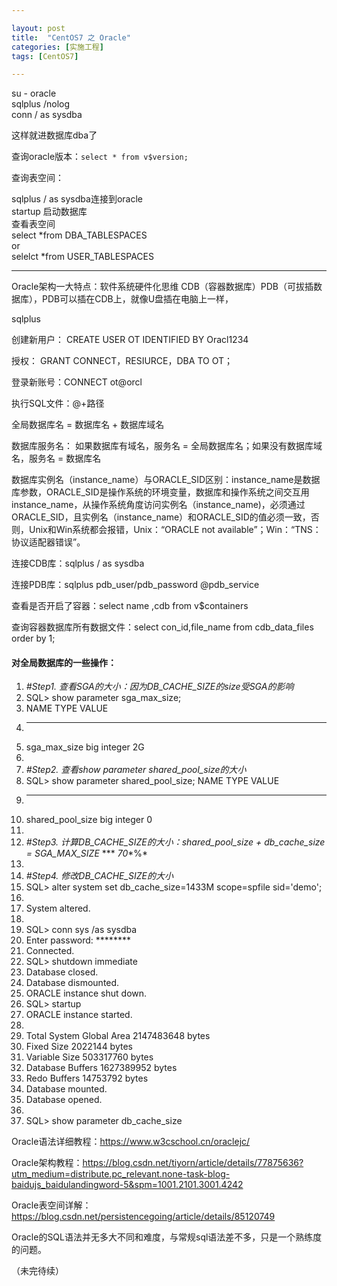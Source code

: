 ```yaml
---

layout: post
title:  "CentOS7 之 Oracle"
categories: [实施工程]
tags: [CentOS7]

---
```


su - oracle  
sqlplus /nolog  
conn / as sysdba    

这样就进数据库dba了  

查询oracle版本：`select * from v$version;`  

查询表空间：

sqlplus / as sysdba连接到oracle   
startup 启动数据库  
查看表空间  
select *from DBA_TABLESPACES  
or  
selelct *from USER_TABLESPACES    

---

Oracle架构一大特点：软件系统硬件化思维  CDB（容器数据库）PDB（可拔插数据库），PDB可以插在CDB上，就像U盘插在电脑上一样，

sqlplus   

创建新用户： CREATE USER OT IDENTIFIED BY Oracl1234   

授权： GRANT CONNECT，RESIURCE，DBA TO OT；  

登录新账号：CONNECT ot@orcl  

执行SQL文件：@+路径  

全局数据库名 = 数据库名 + 数据库域名  

数据库服务名： 如果数据库有域名，服务名 = 全局数据库名；如果没有数据库域名，服务名 = 数据库名  

数据库实例名（instance_name）与ORACLE_SID区别：instance_name是数据库参数，ORACLE_SID是操作系统的环境变量，数据库和操作系统之间交互用instance_name，从操作系统角度访问实例名（instance_name)，必须通过ORACLE_SID，且实例名（instance_name）和ORACLE_SID的值必须一致，否则，Unix和Win系统都会报错，Unix：“ORACLE not available”；Win：“TNS：协议适配器错误”。

连接CDB库：sqlplus / as sysdba  

连接PDB库：sqlplus pdb_user/pdb_password @pdb_service  

查看是否开启了容器：select name ,cdb from v$containers  

查询容器数据库所有数据文件：select con_id,file_name from cdb_data_files order by 1;      

####  对全局数据库的一些操作：

1. *#Step1.* *查看SGA的大小：因为DB_CACHE_SIZE的size受SGA的影响*
2. SQL> show parameter sga_max_size;
3. NAME                     TYPE    VALUE
4. ------------------------------------ ----------- ------------------------------
5. sga_max_size                 big integer 2G
6. 
7. *#Step2.* *查看show parameter shared_pool_size的大小*
8. SQL> show parameter shared_pool_size;                   NAME                     TYPE    VALUE
9. ------------------------------------ ----------- ------------------------------
10. shared_pool_size             big integer 0
11. 
12. *#Step3.* *计算DB_CACHE_SIZE的大小：shared_pool_size* *+* *db_cache_size* *=* *SGA_MAX_SIZE* *** *70**%*
13. 
14. *#Step4.* *修改DB_CACHE_SIZE的大小*
15. SQL> alter system set db_cache_size=1433M scope=spfile sid='demo';
16.  
17. System altered.
18.  
19. SQL> conn sys /as sysdba
20. Enter password: ********
21. Connected.
22. SQL> shutdown immediate
23. Database closed.
24. Database dismounted.
25. ORACLE instance shut down.
26. SQL> startup
27. ORACLE instance started.
28.  
29. Total System Global Area 2147483648 bytes
30. Fixed Size          2022144 bytes
31. Variable Size         503317760 bytes
32. Database Buffers     1627389952 bytes
33. Redo Buffers           14753792 bytes
34. Database mounted.
35. Database opened.
36.  
37. SQL> show parameter db_cache_size



Oracle语法详细教程：<https://www.w3cschool.cn/oraclejc/>    

Oracle架构教程：<https://blog.csdn.net/tiyorn/article/details/77875636?utm_medium=distribute.pc_relevant.none-task-blog-baidujs_baidulandingword-5&spm=1001.2101.3001.4242>    

Oracle表空间详解：<https://blog.csdn.net/persistencegoing/article/details/85120749>

Oracle的SQL语法并无多大不同和难度，与常规sql语法差不多，只是一个熟练度的问题。

（未完待续）  